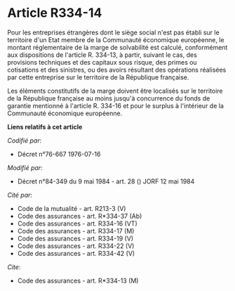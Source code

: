 # Article R334-14

Pour les entreprises étrangères dont le siège social n'est pas établi sur le territoire d'un Etat membre de la Communauté
économique européenne, le montant réglementaire de la marge de solvabilité est calculé, conformément aux dispositions de
l'article R. 334-13, à partir, suivant le cas, des provisions techniques et des capitaux sous risque, des primes ou
cotisations et des sinistres, ou des avoirs résultant des opérations réalisées par cette entreprise sur le territoire de la
République française.

Les éléments constitutifs de la marge doivent être localisés sur le territoire de la République française au moins jusqu'à
concurrence du fonds de garantie mentionné à l'article R. 334-16 et pour le surplus à l'intérieur de la Communauté économique
européenne.

**Liens relatifs à cet article**

_Codifié par_:

  - Décret n°76-667 1976-07-16

_Modifié par_:

  - Décret n°84-349 du 9 mai 1984 - art. 28 () JORF 12 mai 1984

_Cité par_:

  - Code de la mutualité - art. R213-3 (V)
  - Code des assurances - art. R*334-37 (Ab)
  - Code des assurances - art. R334-16 (VT)
  - Code des assurances - art. R334-17 (M)
  - Code des assurances - art. R334-19 (V)
  - Code des assurances - art. R334-22 (V)
  - Code des assurances - art. R334-42 (V)

_Cite_:

  - Code des assurances - art. R*334-13 (M)
